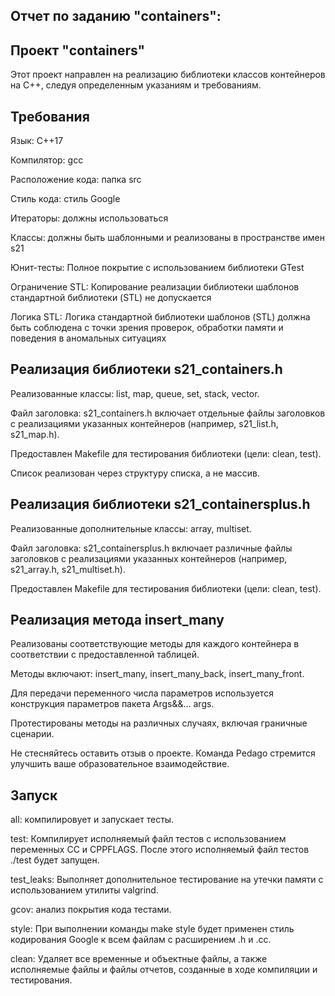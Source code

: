 ## Отчет по заданию "containers":



## Проект "containers"

Этот проект направлен на реализацию библиотеки классов контейнеров на C++, следуя определенным указаниям и требованиям.

## Требования

Язык: C++17

Компилятор: gcc

Расположение кода: папка src

Стиль кода: стиль Google

Итераторы: должны использоваться

Классы: должны быть шаблонными и реализованы в пространстве имен s21

Юнит-тесты: Полное покрытие с использованием библиотеки GTest

Ограничение STL: Копирование реализации библиотеки шаблонов стандартной библиотеки (STL) не допускается

Логика STL: Логика стандартной библиотеки шаблонов (STL) должна быть соблюдена с точки зрения проверок, обработки памяти и поведения в аномальных ситуациях

## Реализация библиотеки s21_containers.h

Реализованные классы: list, map, queue, set, stack, vector.

Файл заголовка: s21_containers.h включает отдельные файлы заголовков с реализациями указанных контейнеров (например, s21_list.h, s21_map.h).

Предоставлен Makefile для тестирования библиотеки (цели: clean, test).

Список реализован через структуру списка, а не массив.

## Реализация библиотеки s21_containersplus.h

Реализованные дополнительные классы: array, multiset.

Файл заголовка: s21_containersplus.h включает различные файлы заголовков с реализациями указанных контейнеров (например, s21_array.h, s21_multiset.h).

Предоставлен Makefile для тестирования библиотеки (цели: clean, test).

## Реализация метода insert_many

Реализованы соответствующие методы для каждого контейнера в соответствии с предоставленной таблицей.

Методы включают: insert_many, insert_many_back, insert_many_front.

Для передачи переменного числа параметров используется конструкция параметров пакета Args&&... args.

Протестированы методы на различных случаях, включая граничные сценарии.

Не стесняйтесь оставить отзыв о проекте. Команда Pedago стремится улучшить ваше образовательное взаимодействие.

## Запуск

all: компилировует и запускает тесты.

test: Компилирует исполняемый файл тестов с использованием переменных CC и CPPFLAGS. После этого исполняемый файл тестов ./test будет запущен.

test_leaks: Выполняет дополнительное тестирование на утечки памяти с использованием утилиты valgrind.

gcov:  анализ покрытия кода тестами. 

style: При выполнении команды make style будет применен стиль кодирования Google к всем файлам с расширением .h и .cc.

clean: Удаляет все временные и объектные файлы, а также исполняемые файлы и файлы отчетов, созданные в ходе компиляции и тестирования.
